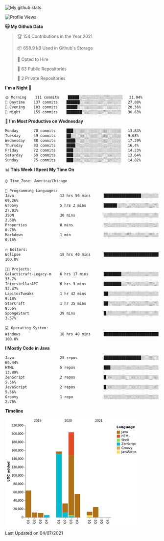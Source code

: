 ![My github stats](https://github-readme-stats.vercel.app/api?username=romvoid95&theme=gruvbox&include_all_commits=true&show_icons=true")

<!--START_SECTION:waka-->
![Profile Views](http://img.shields.io/badge/Profile%20Views-0-blue)

**🐱 My Github Data** 

> 🏆 154 Contributions in the Year 2021
 > 
> 📦 658.9 kB Used in Github's Storage 
 > 
> 💼 Opted to Hire
 > 
> 📜 63 Public Repositories 
 > 
> 🔑 2 Private Repositories  
 > 
**I'm a Night 🦉** 

```text
🌞 Morning    111 commits    █████░░░░░░░░░░░░░░░░░░░░   21.94% 
🌆 Daytime    137 commits    ██████░░░░░░░░░░░░░░░░░░░   27.08% 
🌃 Evening    103 commits    █████░░░░░░░░░░░░░░░░░░░░   20.36% 
🌙 Night      155 commits    ███████░░░░░░░░░░░░░░░░░░   30.63%

```
📅 **I'm Most Productive on Wednesday** 

```text
Monday       70 commits     ███░░░░░░░░░░░░░░░░░░░░░░   13.83% 
Tuesday      49 commits     ██░░░░░░░░░░░░░░░░░░░░░░░   9.68% 
Wednesday    88 commits     ████░░░░░░░░░░░░░░░░░░░░░   17.39% 
Thursday     83 commits     ████░░░░░░░░░░░░░░░░░░░░░   16.4% 
Friday       72 commits     ███░░░░░░░░░░░░░░░░░░░░░░   14.23% 
Saturday     69 commits     ███░░░░░░░░░░░░░░░░░░░░░░   13.64% 
Sunday       75 commits     ███░░░░░░░░░░░░░░░░░░░░░░   14.82%

```


📊 **This Week I Spent My Time On** 

```text
⌚︎ Time Zone: America/Chicago

💬 Programming Languages: 
Java                     12 hrs 56 mins      █████████████████░░░░░░░░   69.26% 
Groovy                   5 hrs 2 mins        ██████░░░░░░░░░░░░░░░░░░░   27.01% 
JSON                     30 mins             ░░░░░░░░░░░░░░░░░░░░░░░░░   2.68% 
Properties               8 mins              ░░░░░░░░░░░░░░░░░░░░░░░░░   0.78% 
Markdown                 1 min               ░░░░░░░░░░░░░░░░░░░░░░░░░   0.16%

🔥 Editors: 
Eclipse                  18 hrs 40 mins      █████████████████████████   100.0%

🐱‍💻 Projects: 
Galacticraft-Legacy-m    6 hrs 17 mins       ████████░░░░░░░░░░░░░░░░░   33.7% 
InterstellarAPI          6 hrs 3 mins        ████████░░░░░░░░░░░░░░░░░   32.47% 
LapitosTweaks            1 hr 42 mins        ██░░░░░░░░░░░░░░░░░░░░░░░   9.18% 
StarCraft                1 hr 35 mins        ██░░░░░░░░░░░░░░░░░░░░░░░   8.56% 
SpongeStart              39 mins             █░░░░░░░░░░░░░░░░░░░░░░░░   3.57%

💻 Operating System: 
Windows                  18 hrs 40 mins      █████████████████████████   100.0%

```

**I Mostly Code in Java** 

```text
Java                     25 repos            █████████████████░░░░░░░░   69.44% 
HTML                     5 repos             ███░░░░░░░░░░░░░░░░░░░░░░   13.89% 
ZenScript                2 repos             █░░░░░░░░░░░░░░░░░░░░░░░░   5.56% 
JavaScript               2 repos             █░░░░░░░░░░░░░░░░░░░░░░░░   5.56% 
Groovy                   1 repo              ░░░░░░░░░░░░░░░░░░░░░░░░░   2.78%

```


**Timeline**

![Chart not found](https://raw.githubusercontent.com/ROMVoid95/ROMVoid95/master/charts/bar_graph.png) 


 Last Updated on 04/07/2021
<!--END_SECTION:waka-->
